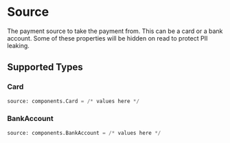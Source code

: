 # Source

The payment source to take the payment from. This can be a card or a bank account. Some of these properties will be hidden on read to protect PII leaking.


## Supported Types

### Card

```python
source: components.Card = /* values here */
```

### BankAccount

```python
source: components.BankAccount = /* values here */
```

